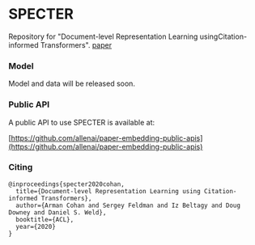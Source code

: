 # SPECTER
Repository for "Document-level Representation Learning usingCitation-informed Transformers".  [paper](https://arxiv.org/pdf/2004.07180.pdf)

### Model 

Model and data will be released soon.

### Public API

A public API to use SPECTER is available at:

[https://github.com/allenai/paper-embedding-public-apis](https://github.com/allenai/paper-embedding-public-apis)


### Citing

```
@inproceedings{specter2020cohan,
  title={Document-level Representation Learning using Citation-informed Transformers},
  author={Arman Cohan and Sergey Feldman and Iz Beltagy and Doug Downey and Daniel S. Weld},
  booktitle={ACL},
  year={2020}
}
```

